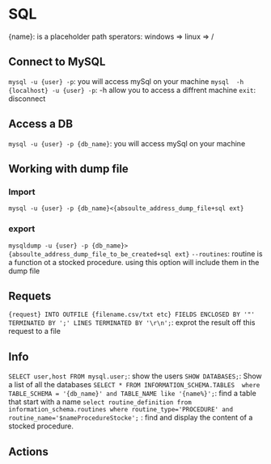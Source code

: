 # SQL
{name}: is a placeholder
path sperators: windows => 
                linux => /
##  Connect to MySQL
`mysql -u {user} -p`: you will access mySql on your machine
`mysql  -h {localhost} -u {user} -p`: -h allow you to access a diffrent machine
`exit`: disconnect
##  Access a DB
`mysql -u {user} -p {db_name}`: you will access mySql on your machine

## Working with dump file  

### Import
`mysql -u {user} -p {db_name}<{absoulte_address_dump_file+sql ext}`

### export
`mysqldump -u {user} -p {db_name}>{absoulte_address_dump_file_to_be_created+sql ext}`
`--routines`: routine is a function ot a stocked procedure. using this option will include them in the dump file

## Requets
`{request} INTO OUTFILE {filename.csv/txt etc} FIELDS ENCLOSED BY '"' TERMINATED BY ';' LINES TERMINATED BY '\r\n';`: exprot the result off this request to a file

## Info
`SELECT user,host FROM mysql.user;`: show the users
`SHOW DATABASES;`: Show a list of all the databases
`SELECT * FROM INFORMATION_SCHEMA.TABLES  where TABLE_SCHEMA = '{db_name}' and TABLE_NAME like '{name%}';`: find a table that start with a name
`select routine_definition from information_schema.routines where routine_type='PROCEDURE' and routine_name='$nameProcedureStocke';` : find and display the content of a stocked procedure.

## Actions

